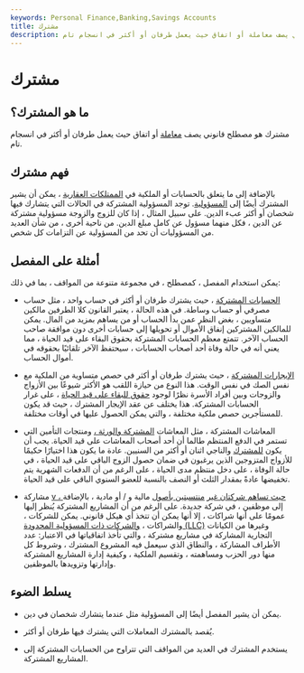 ```yaml
---
keywords: Personal Finance,Banking,Savings Accounts
title: مشترك
description: مشترك هو مصطلح قانوني يصف معاملة أو اتفاق حيث يعمل طرفان أو أكثر في انسجام تام.
---
```


# مشترك
## ما هو المشترك؟

مشترك هو مصطلح قانوني يصف [معاملة](/transaction) أو اتفاق حيث يعمل طرفان أو أكثر في انسجام تام.

## فهم مشترك

بالإضافة إلى ما يتعلق بالحسابات أو الملكية في [الممتلكات العقارية](/property) ، يمكن أن يشير المشترك أيضًا إلى [المسؤولية](/liability). توجد المسؤولية المشتركة في الحالات التي يتشارك فيها شخصان أو أكثر عبء الدين. على سبيل المثال ، إذا كان للزوج والزوجة مسؤولية مشتركة عن الدين ، فكل منهما مسؤول عن كامل مبلغ الدين. من ناحية أخرى ، من شأن العديد من المسؤوليات أن تحد من المسؤولية عن التزامات كل شخص.

## أمثلة على المفصل

يمكن استخدام المفصل ، كمصطلح ، في مجموعة متنوعة من المواقف ، بما في ذلك:

- [الحسابات المشتركة](/jointaccount) ، حيث يشترك طرفان أو أكثر في حساب واحد ، مثل حساب مصرفي أو حساب وساطة. في هذه الحالة ، يعتبر القانون كلا الطرفين مالكين متساويين ، بغض النظر عمن بدأ الحساب أو من يساهم بمزيد من المال. يمكن للمالكين المشتركين إنفاق الأموال أو تحويلها إلى حسابات أخرى دون موافقة صاحب الحساب الآخر. تتمتع معظم الحسابات المشتركة بحقوق البقاء على قيد الحياة ، مما يعني أنه في حالة وفاة أحد أصحاب الحسابات ، سيحتفظ الآخر تلقائيًا بحقوقه في أموال الحساب.

- [الإيجارات المشتركة](/joint-tenancy) ، حيث يشترك طرفان أو أكثر في حصص متساوية من الملكية مع نفس الصك في نفس الوقت. هذا النوع من حيازة اللقب هو الأكثر شيوعًا بين الأزواج والزوجات وبين أفراد الأسرة نظرًا لوجود [حقوق للبقاء على قيد الحياة](/jtwros) ، على غرار الحسابات المشتركة. هذا يختلف عن عقد الإيجار المشترك ، حيث قد يكون للمستأجرين حصص ملكية مختلفة ، والتي يمكن الحصول عليها في أوقات مختلفة.

- المعاشات المشتركة ، مثل المعاشات [المشتركة والورثة ،](/jointandsurvivorannuity) ومنتجات التأمين التي تستمر في الدفع المنتظم طالما أن أحد أصحاب المعاشات على قيد الحياة. يجب أن يكون [للمشترك](/annuity) والناجي اثنان أو أكثر من السنيين. عادة ما يكون هذا اختيارًا حكيمًا للأزواج المتزوجين الذين يرغبون في ضمان حصول الزوج الباقي على قيد الحياة ، في حالة الوفاة ، على دخل منتظم مدى الحياة ، على الرغم من أن الدفعات الشهرية يتم تخفيضها عادةً بمقدار الثلث أو النصف بالنسبة للعضو السنوي الباقي على قيد الحياة.

- مشاركة [v ، حيث تساهم شركتان غير](/jointventure) [منتسبتين بأصول](/jointventure) مالية و / أو مادية ، بالإضافة إلى موظفين ، في شركة جديدة. على الرغم من أن المشاريع المشتركة يُنظر إليها عمومًا على أنها شراكات ، إلا أنها يمكن أن تتخذ أي هيكل قانوني. يمكن للشركات ، والشراكات ، [والشركات ذات المسؤولية المحدودة (LLC)](/llc) وغيرها من الكيانات التجارية المشاركة في مشاريع مشتركة ، والتي تأخذ اتفاقياتها في الاعتبار: عدد الأطراف المشاركة ، والنطاق الذي سيعمل فيه المشروع المشترك ، وشروط كل منها دور الحزب ومساهمته ، وتقسيم الملكية ، وكيفية إدارة المشاريع المشتركة وإدارتها وتزويدها بالموظفين.

## يسلط الضوء

- يمكن أن يشير المفصل أيضًا إلى المسؤولية مثل عندما يتشارك شخصان في دين.

- يُقصد بالمشترك المعاملات التي يشترك فيها طرفان أو أكثر.

- يستخدم المشترك في العديد من المواقف التي تتراوح من الحسابات المشتركة إلى المشاريع المشتركة.

